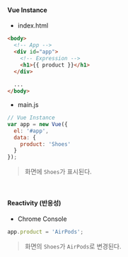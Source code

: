 

#### Vue Instance

- index.html

```html
<body>
  <!-- App -->
  <div id="app">
    <!-- Expression -->
    <h1>{{ product }}</h1>
  </div>
  
  ...
</body>
```

- main.js

```js
// Vue Instance
var app = new Vue({
  el: '#app',
  data: {
    product: 'Shoes'
  }
});
```

> 화면에 `Shoes`가 표시된다.

<br>

#### Reactivity (반응성)

- Chrome Console

```js
app.product = 'AirPods';
```

> 화면의 `Shoes`가 `AirPods`로 변경된다.

<br>

<br>